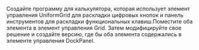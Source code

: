 Создайте программу для калькулятора, которая использует элемент управления UniformGrid для раскладки цифровых 
кнопок и панель инструментов для раскладки функциональных клавиш.Поместите оба элемента в элемент управления Grid.
Затем модифицируйте свое решение и создайте версию, где бы оба элемента содержались в элементе управления DockPanel.
